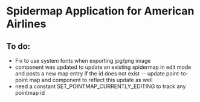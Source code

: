 # Spidermap Application for American Airlines

## To do:
  - Fix to use system fonts when exporting jpg/png image
  - <MyMaps> component was updated to update an existing spidermap in edit mode and posts a new map entry if the id does not exist -- update point-to-point map and <GlobalMaps> component to reflect this update as well
  - need a constant SET_POINTMAP_CURRENTLY_EDITING to track any pointmap id
